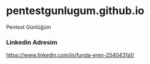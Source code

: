 # pentestgunlugum.github.io
Pentest Günlüğüm
### Linkedin Adresim 
https://www.linkedin.com/in/funda-eren-2540431a1/
